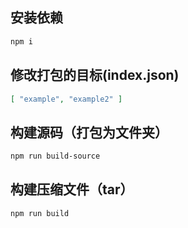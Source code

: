 ## 安装依赖
```bash
npm i
```

## 修改打包的目标(index.json)
```json
[ "example", "example2" ]
```

## 构建源码（打包为文件夹）
```bash
npm run build-source
```

## 构建压缩文件（tar）
```bash
npm run build
```